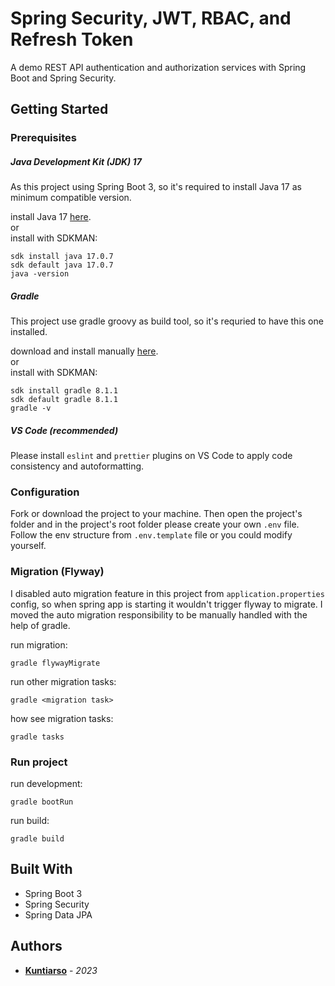 # Spring Security, JWT, RBAC, and Refresh Token

A demo REST API authentication and authorization services with Spring Boot and Spring Security.

## Getting Started

### Prerequisites

##### Java Development Kit (JDK) 17

As this project using Spring Boot 3, so it's required to install Java 17 as minimum compatible version.

install Java 17 [here](https://www.oracle.com/java/technologies/javase/jdk17-archive-downloads.html).   
or   
install with SDKMAN:

```
sdk install java 17.0.7
sdk default java 17.0.7
java -version
```

##### Gradle

This project use gradle groovy as build tool, so it's requried to have this one installed.

download and install manually [here](https://gradle.org/releases).   
or   
install with SDKMAN:

```
sdk install gradle 8.1.1
sdk default gradle 8.1.1
gradle -v
```

##### VS Code (recommended)

Please install `eslint` and `prettier` plugins on VS Code to apply code consistency and autoformatting.

### Configuration

Fork or download the project to your machine. Then open the project's folder and in the project's root folder please create your own `.env` file. Follow the env structure from `.env.template` file or you could modify yourself.

### Migration (Flyway)

I disabled auto migration feature in this project from `application.properties` config, so when spring app is starting it wouldn't trigger flyway to migrate. I moved the auto migration responsibility to be manually handled with the help of gradle.

run migration:

```
gradle flywayMigrate
```

run other migration tasks:

```
gradle <migration task>
```

how see migration tasks:

```
gradle tasks
```

### Run project

run development:

```
gradle bootRun
```

run build:

```
gradle build
```

## Built With

- Spring Boot 3
- Spring Security
- Spring Data JPA

## Authors

- **[Kuntiarso](https://github.com/kuntiarso)** - _2023_

